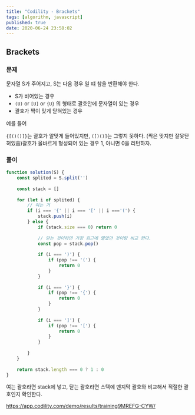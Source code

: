 ```yaml
---
title: "Codility - Brackets"
tags: [algorithm, javascript]
published: true
date: 2020-06-24 23:58:02
---
```


## Brackets

### 문제

문자열 S가 주어지고, S는 다음 경우 일 떄 참을 반환해야 한다.

- S가 비어있는 경우
- `(U)` or `[U]` or `{U}` 의 형태로 괄호안에 문자열이 있는 경우
- 괄호가 짝이 맞게 닫혀있는 경우

예를 들어

`{[()()]}`는 괄호가 알맞게 들어있지만, `([)()]`는 그렇지 못하다. (짝은 맞지만 잘못닫혀있음)괄호가 올바르게 형성되어 있는 경우 1, 아니면 0을 리턴하자.

### 풀이

```javascript
function solution(S) {
    const splited = S.split('')
    
    const stack = []
    
    for (let i of splited) {
        // 여는 거
        if (i === '{' || i === '[' || i ==='(') {
            stack.push(i)
        } else {
            if (stack.size === 0) return 0
            
            // 닫는 것이라면 가장 최근에 열었던 것이랑 비교 한다.
            const pop = stack.pop()
            
            if (i === ')') {
                if (pop !== '(') {
                    return 0
                }
            }
            
            if (i === '}') {
                if (pop !== '{') {
                    return 0
                }
            }
            
            if (i === ']') {
                if (pop !== '[') {
                    return 0
                }
            }
            
        }
    }
    
    return stack.length === 0 ? 1 : 0
}
```

여는 괄호라면 stack에 넣고, 닫는 괄호라면 스택에 맨지막 괄호와 비교해서 적절한 괄호인지 확인한다.

https://app.codility.com/demo/results/training9MREFG-CYW/